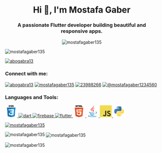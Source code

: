 <h1 align="center">Hi 👋, I'm Mostafa Gaber</h1>
<h3 align="center">A passionate Flutter developer building beautiful and responsive apps.</h3>
<p align="center"><img src="https://png.pngtree.com/png-vector/20231108/ourmid/pngtree-man-working-on-laptop-running-out-of-time-png-image_10448399.png" align = "center" alt="mostafagaber135"></p>
<p align="left"> <img src="https://komarev.com/ghpvc/?username=mostafagaber135&label=Profile%20views&color=0e75b6&style=flat" alt="mostafagaber135" /> </p>



<p align="left"> <a href="https://twitter.com/abogabra13" target="blank"><img src="https://img.shields.io/twitter/follow/abogabra13?logo=twitter&style=for-the-badge" alt="abogabra13" /></a> </p>

<h3 align="left">Connect with me:</h3>
<p align="left">
<a href="https://twitter.com/abogabra13" target="blank"><img align="center" src="https://raw.githubusercontent.com/rahuldkjain/github-profile-readme-generator/master/src/images/icons/Social/twitter.svg" alt="abogabra13" height="30" width="40" /></a>
<a href="https://linkedin.com/in/mostafagaber135" target="blank"><img align="center" src="https://raw.githubusercontent.com/rahuldkjain/github-profile-readme-generator/master/src/images/icons/Social/linked-in-alt.svg" alt="mostafagaber135" height="30" width="40" /></a>
<a href="https://stackoverflow.com/users/23988266" target="blank"><img align="center" src="https://raw.githubusercontent.com/rahuldkjain/github-profile-readme-generator/master/src/images/icons/Social/stack-overflow.svg" alt="23988266" height="30" width="40" /></a>
<a href="https://medium.com/@mostafagaber1234560" target="blank"><img align="center" src="https://raw.githubusercontent.com/rahuldkjain/github-profile-readme-generator/master/src/images/icons/Social/medium.svg" alt="@mostafagaber1234560" height="30" width="40" /></a>
</p>

<h3 align="left">Languages and Tools:</h3>
<p align="left"> <a href="https://www.w3schools.com/css/" target="_blank" rel="noreferrer"> <img src="https://raw.githubusercontent.com/devicons/devicon/master/icons/css3/css3-original-wordmark.svg" alt="css3" width="40" height="40"/> </a> <a href="https://dart.dev" target="_blank" rel="noreferrer"> <img src="https://www.vectorlogo.zone/logos/dartlang/dartlang-icon.svg" alt="dart" width="40" height="40"/> </a> <a href="https://firebase.google.com/" target="_blank" rel="noreferrer"> <img src="https://www.vectorlogo.zone/logos/firebase/firebase-icon.svg" alt="firebase" width="40" height="40"/> </a> <a href="https://flutter.dev" target="_blank" rel="noreferrer"> <img src="https://www.vectorlogo.zone/logos/flutterio/flutterio-icon.svg" alt="flutter" width="40" height="40"/> </a> <a href="https://www.w3.org/html/" target="_blank" rel="noreferrer"> <img src="https://raw.githubusercontent.com/devicons/devicon/master/icons/html5/html5-original-wordmark.svg" alt="html5" width="40" height="40"/> </a> <a href="https://www.java.com" target="_blank" rel="noreferrer"> <img src="https://raw.githubusercontent.com/devicons/devicon/master/icons/java/java-original.svg" alt="java" width="40" height="40"/> </a> <a href="https://developer.mozilla.org/en-US/docs/Web/JavaScript" target="_blank" rel="noreferrer"> <img src="https://raw.githubusercontent.com/devicons/devicon/master/icons/javascript/javascript-original.svg" alt="javascript" width="40" height="40"/> </a> <a href="https://www.python.org" target="_blank" rel="noreferrer"> <img src="https://raw.githubusercontent.com/devicons/devicon/master/icons/python/python-original.svg" alt="python" width="40" height="40"/> </a> </p>
<p align="left"> <a href="https://github.com/ryo-ma/github-profile-trophy"><img src="https://github-profile-trophy.vercel.app/?username=mostafagaber135" alt="mostafagaber135" /></a> </p>
<p><img align="left" src="https://github-readme-stats.vercel.app/api/top-langs?username=mostafagaber135&show_icons=true&locale=en&layout=compact" alt="mostafagaber135" /></p>

<p>&nbsp;<img align="center" src="https://github-readme-stats.vercel.app/api?username=mostafagaber135&show_icons=true&locale=en" alt="mostafagaber135" /></p>

<p><img align="center" src="https://github-readme-streak-stats.herokuapp.com/?user=mostafagaber135&" alt="mostafagaber135" /></p>

